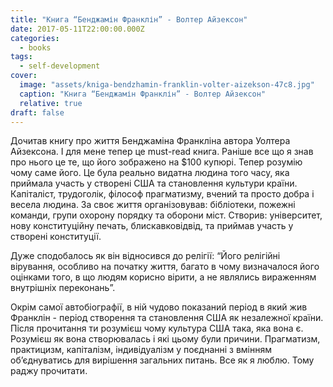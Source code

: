 ```yaml
---
title: "Книга “Бенджамін Франклін” - Волтер Айзексон"
date: 2017-05-11T22:00:00.000Z
categories:
  - books
tags:
  - self-development
cover:
  image: "assets/kniga-bendzhamin-franklin-volter-aizekson-47c8.jpg"
  caption: "Книга “Бенджамін Франклін” - Волтер Айзексон"
  relative: true
draft: false
---
```


Дочитав книгу про життя Бенджаміна Франкліна автора Уолтера Айзексона. І для мене тепер це must-read книга. Раніше все що я знав про нього це те, що його зображено на $100 купюрі. Тепер розумію чому саме його. Це була реально видатна людина того часу, яка приймала участь у створені США та становлення культури країни. Капіталіст, трудоголік, філософ прагматизму, вчений та просто добра і весела людина. За своє життя організовував: бібліотеки, пожежні команди, групи охорону порядку та оборони міст. Створив: університет, нову конституційну печать, блискавковідвід, та приймав участь у створені конституції.

Дуже сподобалось як він відносився до релігії: “Його релігійні вірування, особливо на початку життя, багато в чому визначалося його оцінками того, в що людям корисно вірити, а не являлись вираженням внутрішніх переконань”.

Окрім самої автобіографії, в ній чудово показаний період в який жив Франклін - період створення та становлення США як незалежної країни. Після прочитання ти розумієш чому культура США така, яка вона є. Розумієш як вона створювалась і які цьому були причини. Прагматизм, практицизм, капіталізм, індивідуалізм у поєднанні з вмінням об’єднуватись для вирішення загальних питань. Все як я люблю. Тому раджу прочитати.
